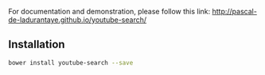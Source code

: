 For documentation and demonstration, please follow this link:
http://pascal-de-ladurantaye.github.io/youtube-search/

## Installation

```sh
bower install youtube-search --save
```

